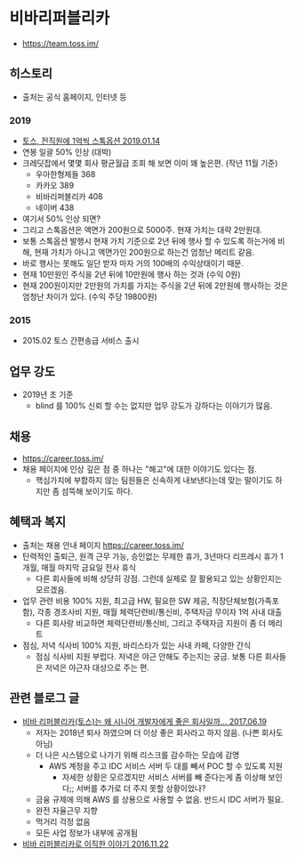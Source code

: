# 비바리퍼블리카
* https://team.toss.im/

## 히스토리
* 출처는 공식 홈페이지, 인터넷 등

### 2019
* [토스, 전직원에 1억씩 스톡옵션 2019.01.14](http://biz.chosun.com/site/data/html_dir/2019/01/13/2019011301925.html)
* 연봉 일괄 50% 인상 (대박)
* 크레딧잡에서 몇몇 회사 평균월급 조회 해 보면 이미 꽤 높은편. (작년 11월 기준)
  * 우아한형제들 368
  * 카카오 389
  * 비바리퍼블리카 408
  * 네이버 438
* 여기서 50% 인상 되면?
* 그리고 스톡옵션은 액면가 200원으로 5000주. 현재 가치는 대략 2만원대.
* 보통 스톡옵션 발행시 현재 가치 기준으로 2년 뒤에 행사 할 수 있도록 하는거에 비해, 현재 가치가 아니고 액면가인 200원으로 하는건 엄청난 메리트 같음.
* 바로 행사는 못해도 일단 받자 마자 거의 100배의 수익상태이기 때문.
* 현재 10만원인 주식을 2년 뒤에 10만원에 행사 하는 것과 (수익 0원)
* 현재 200원이지만 2만원의 가치를 가지는 주식을 2년 뒤에 2만원에 행사하는 것은 엄청난 차이가 있다. (수익 주당 19800원)

### 2015
* 2015.02 토스 간편송급 서비스 출시

## 업무 강도
* 2019년 초 기준
  * blind 를 100% 신뢰 할 수는 없지만 업무 강도가 강하다는 이야기가 많음.

## 채용
* https://career.toss.im/
* 채용 페이지에 인상 깊은 점 중 하나는 "해고"에 대한 이야기도 있다는 점.
  * 핵심가치에 부합하지 않는 팀원들은 신속하게 내보낸다는데 맞는 말이기도 하지만 좀 섬뜩해 보이기도 하다.

## 혜택과 복지
* 출처는 채용 안내 페이지 https://career.toss.im/
* 탄력적인 출퇴근, 원격 근무 가능, 승인없는 무제한 휴가, 3년마다 리프레시 휴가 1개월, 매월 마지막 금요일 전사 휴식
  * 다른 회사들에 비해 상당히 강점. 그런데 실제로 잘 활용되고 있는 상황인지는 모르겠음.
* 업무 관련 비용 100% 지원, 최고급 HW, 필요한 SW 제공, 직장단체보험(가족포함), 각종 경조사비 지원, 매월 체력단련비/통신비, 주택자금 무이자 1억 사내 대출
  * 다른 회사랑 비교하면 체력단련비/통신비, 그리고 주택자금 지원이 좀 더 메리트
* 점심, 저녁 식사비 100% 지원, 바리스타가 있는 사내 카페, 다양한 간식
  * 점심 식사비 지원 부럽다. 저녁은 야근 안해도 주는지는 궁금. 보통 다른 회사들은 저녁은 야근자 대상으로 주는 편.

  
## 관련 블로그 글
* [비바 리퍼블리카(토스)는 왜 시니어 개발자에게 좋은 회사일까… 2017.06.19](https://medium.com/@ghilbut/%EB%B9%84%EB%B0%94-%EB%A6%AC%ED%8D%BC%EB%B8%94%EB%A6%AC%EC%B9%B4-%ED%86%A0%EC%8A%A4-%EB%8A%94-%EC%99%9C-%EC%8B%9C%EB%8B%88%EC%96%B4-%EA%B0%9C%EB%B0%9C%EC%9E%90%EC%97%90%EA%B2%8C-%EC%A2%8B%EC%9D%80-%ED%9A%8C%EC%82%AC%EC%9D%BC%EA%B9%8C-8a087a9f2046)
  * 저자는 2018년 퇴사 하였으며 더 이상 좋은 회사라고 하지 않음. (나쁜 회사도 아님)
  * 더 나은 시스템으로 나가기 위해 리스크를 감수하는 모습에 감명
    * AWS 계정을 주고 IDC 서비스 서버 두 대를 빼서 POC 할 수 있도록 지원
      * 자세한 상황은 모르겠지만 서비스 서버를 빼 준다는게 좀 이상해 보인다;; 서버를 추가로 더 주지 못할 상황이었나? 
  * 금융 규제에 의해 AWS 를 상용으로 사용할 수 없음. 반드시 IDC 서버가 필요.
  * 완전 자율근무 지향
  * 먹거리 걱정 없음
  * 모든 사업 정보가 내부에 공개됨
* [비바 리퍼블리카로 이직한 이야기 2016.11.22](https://blog.npcode.com/2016/11/22/%EB%B9%84%EB%B0%94-%EB%A6%AC%ED%8D%BC%EB%B8%94%EB%A6%AC%EC%B9%B4%EB%A1%9C-%EC%9D%B4%EC%A7%81%ED%95%9C-%EC%9D%B4%EC%95%BC%EA%B8%B0/)